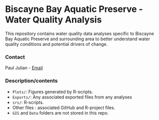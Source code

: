 Biscayne Bay Aquatic Preserve - Water Quality Analysis
================

This repository contains water quality data analyses specific to
Biscayne Bay Aquatic Preserve and surrounding area to better understand
water quality conditions and potential drivers of change.

### Contact

Paul Julian - [Email](mailto:paul.julian@floridadep.gov)

### Description/contents

-   `Plots/`: Figures generated by R-scripts.
-   `Exports/`: Any associated exported files from any analyses
-   `srs/`: R-scripts.
-   Other files : associated GitHub and R-project files.
-   `GIS` and `Data` folders are not stored in this repo.
